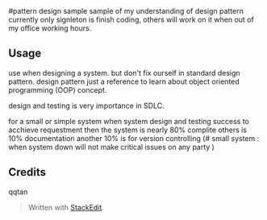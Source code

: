 <snippet>
  <content>
#pattern design sample
sample of my understanding of design pattern 
currently only signleton is finish coding, others will work on it when out of my office working hours.

## Usage
use when designing a system. but don't fix ourself in standard design pattern.
design pattern just a reference to learn about object oriented programming (OOP) concept.


design and testing is very importance in SDLC.

for a small or simple system 
when system design and testing success to acchieve requestment then the system is nearly 80% complite
others is 10% documentation 
another 10% is for version controlling
(# small system : when system down will not make critical issues on any party )

## Credits
qqtan
</content>
</snippet>
> Written with [StackEdit](https://stackedit.io/).


